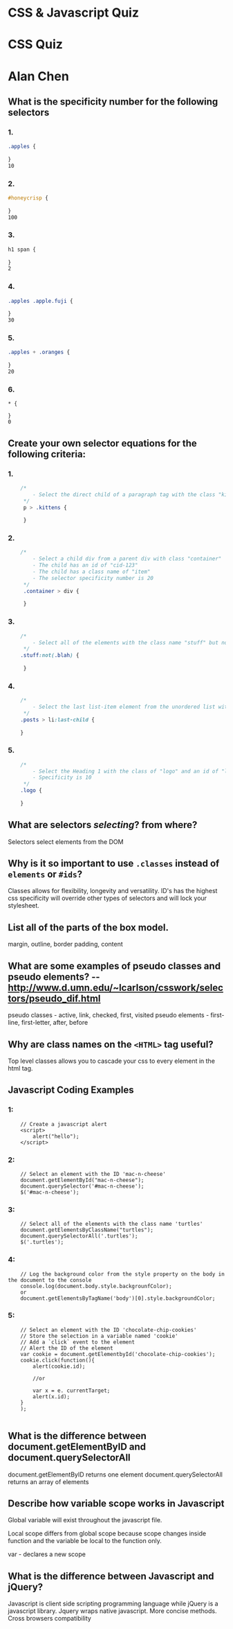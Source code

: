# CSS & Javascript Quiz

# CSS Quiz

# Alan Chen

## What is the specificity number for the following selectors

### 1. 
```CSS
.apples {
    
}
10
```

### 2. 
```CSS
#honeycrisp {
    
}
100
```

### 3. 
```CSS
h1 span {
    
}
2
```

### 4. 
```CSS
.apples .apple.fuji {
    
}
30
```

### 5. 
```CSS
.apples + .oranges {
    
}
20
```

### 6.
```
* {
    
}
0
```

## Create your own selector equations for the following criteria:

### 1. 
```css
    /*
        - Select the direct child of a paragraph tag with the class "kittens"
     */
     p > .kittens {
	     
     }
```

### 2. 
```css
    /*
        - Select a child div from a parent div with class "container"
        - The child has an id of "cid-123"
        - The child has a class name of "item"
        - The selector specificity number is 20
     */
     .container > div {
	     
     }
```

### 3. 
```css
    /*
        - Select all of the elements with the class name "stuff" but not with the class name "blah"
     */
    .stuff:not(.blah) {
	 
	 }
```

### 4. 
```css
    /*
        - Select the last list-item element from the unordered list with the class name "posts"
     */
    .posts > li:last-child {
	
	}
```

### 5. 
```css
    /*
        - Select the Heading 1 with the class of "logo" and an id of "logo"
        - Specificity is 10
     */
    .logo {
	
	}
```

## What are selectors *selecting*? from where?
Selectors select elements from the DOM
## Why is it so important to use `.classes` instead of `elements` or `#ids`?
Classes allows for flexibility, longevity and versatility. ID's has the highest css specificity will override other types of selectors and will lock your stylesheet.
## List all of the parts of the box model.
margin, outline, border padding, content
## What are some examples of pseudo classes and pseudo elements? -- http://www.d.umn.edu/~lcarlson/csswork/selectors/pseudo_dif.html
pseudo classes - active, link, checked, first, visited
pseudo elements - first-line, first-letter, after, before
## Why are class names on the `<HTML>` tag useful?
Top level classes allows you to cascade your css to every element in the html tag.

## Javascript Coding Examples

### 1: 
```JS
    // Create a javascript alert
    <script>
    	alert("hello");
    </script>
```

### 2: 
```JS
    // Select an element with the ID 'mac-n-cheese'
    document.getElementById("mac-n-cheese");
    document.querySelector('#mac-n-cheese');
    $('#mac-n-cheese');
```

### 3: 
```JS
    // Select all of the elements with the class name 'turtles'
    document.getElementsByClassName("turtles");
    document.querySelectorAll('.turtles');
    $('.turtles');
```

### 4: 
```JS
    // Log the background color from the style property on the body in the document to the console
    console.log(document.body.style.backgrounfColor);
    or
    document.getElementsByTagName('body')[0].style.backgroundColor;
```

### 5: 
```JS
    // Select an element with the ID 'chocolate-chip-cookies'
    // Store the selection in a variable named 'cookie'
    // Add a `click` event to the element
    // Alert the ID of the element
    var cookie = document.getElementbyId('chocolate-chip-cookies');
    cookie.click(function(){
		alert(cookie.id);
		
		//or
		
		var x = e. currentTarget;
        alert(x.id);
	}
    );
    
```

## What is the difference between document.getElementByID and document.querySelectorAll
document.getElementByID returns one element
document.querySelectorAll returns an array of elements
## Describe how variable scope works in Javascript
Global variable will exist throughout the javascript file.

Local scope differs from global scope because scope changes inside function and the variable be local to the function only.

var - declares a new scope

## What is the difference between Javascript and jQuery?
Javascript is client side scripting programming language while jQuery is a javascript library.
Jquery wraps native javascript. More concise methods. Cross browsers compatibility
